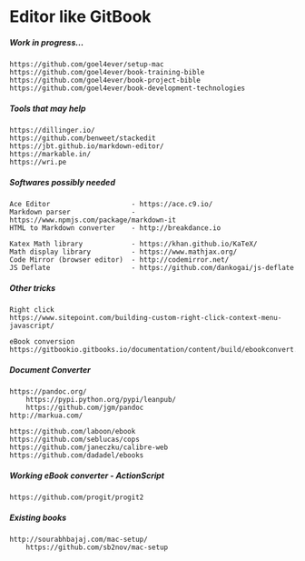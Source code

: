 # Editor like GitBook

##### Work in progress...

```
https://github.com/goel4ever/setup-mac
https://github.com/goel4ever/book-training-bible
https://github.com/goel4ever/book-project-bible
https://github.com/goel4ever/book-development-technologies
```

##### Tools that may help

```
https://dillinger.io/
https://github.com/benweet/stackedit
https://jbt.github.io/markdown-editor/
https://markable.in/
https://wri.pe
```

##### Softwares possibly needed

```
Ace Editor                    - https://ace.c9.io/
Markdown parser               - https://www.npmjs.com/package/markdown-it
HTML to Markdown converter    - http://breakdance.io

Katex Math library            - https://khan.github.io/KaTeX/
Math display library          - https://www.mathjax.org/
Code Mirror (browser editor)  - http://codemirror.net/
JS Deflate                    - https://github.com/dankogai/js-deflate
```

##### Other tricks

```
Right click
https://www.sitepoint.com/building-custom-right-click-context-menu-javascript/

eBook conversion
https://gitbookio.gitbooks.io/documentation/content/build/ebookconvert.html
```

##### Document Converter

```
https://pandoc.org/
    https://pypi.python.org/pypi/leanpub/
    https://github.com/jgm/pandoc
http://markua.com/

https://github.com/laboon/ebook
https://github.com/seblucas/cops
https://github.com/janeczku/calibre-web
https://github.com/dadadel/ebooks
```

##### Working eBook converter - ActionScript

```
https://github.com/progit/progit2
```

##### Existing books

```
http://sourabhbajaj.com/mac-setup/
    https://github.com/sb2nov/mac-setup
```



